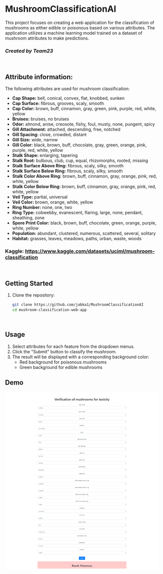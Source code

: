 # MushroomClassificationAI
This project focuses on creating a web application for the classification of mushrooms as either edible or poisonous based on various attributes. The application utilizes a machine learning model trained on a dataset of mushroom attributes to make predictions.
### ***Created by Team23***

<br>

## Attribute information:

The following attributes are used for mushroom classification:

- **Cap Shape:** bell, conical, convex, flat, knobbed, sunken
- **Cap Surface:** fibrous, grooves, scaly, smooth
- **Cap Color:** brown, buff, cinnamon, gray, green, pink, purple, red, white, yellow
- **Bruises:** bruises, no bruises
- **Odor:** almond, anise, creosote, fishy, foul, musty, none, pungent, spicy
- **Gill Attachment:** attached, descending, free, notched
- **Gill Spacing:** close, crowded, distant
- **Gill Size:** wide, narrow
- **Gill Color:** black, brown, buff, chocolate, gray, green, orange, pink, purple, red, white, yellow
- **Stalk Shape:** enlarging, tapering
- **Stalk Root:** bulbous, club, cup, equal, rhizomorphs, rooted, missing
- **Stalk Surface Above Ring:** fibrous, scaly, silky, smooth
- **Stalk Surface Below Ring:** fibrous, scaly, silky, smooth
- **Stalk Color Above Ring:** brown, buff, cinnamon, gray, orange, pink, red, white, yellow
- **Stalk Color Below Ring:** brown, buff, cinnamon, gray, orange, pink, red, white, yellow
- **Veil Type:** partial, universal
- **Veil Color:** brown, orange, white, yellow
- **Ring Number:** none, one, two
- **Ring Type:** cobwebby, evanescent, flaring, large, none, pendant, sheathing, zone
- **Spore Print Color:** black, brown, buff, chocolate, green, orange, purple, white, yellow
- **Population:** abundant, clustered, numerous, scattered, several, solitary
- **Habitat:** grasses, leaves, meadows, paths, urban, waste, woods
### Kaggle: https://www.kaggle.com/datasets/uciml/mushroom-classification

<br>

## Getting Started

1. Clone the repository:

    ```bash
    git clone https://github.com/jabka1/MushroomClassificationAI
    cd mushroom-classification-web-app
    ```

<br>

## Usage

1. Select attributes for each feature from the dropdown menus.
2. Click the "Submit" button to classify the mushroom.
3. The result will be displayed with a corresponding background color:
   - Red background for poisonous mushrooms
   - Green background for edible mushrooms

## Demo

![Mushroom Classification Demo](prints/mainPage.png)
